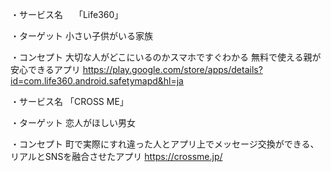 ・サービス名　
「Life360」

・ターゲット
小さい子供がいる家族

・コンセプト
大切な人がどこにいるのかスマホですぐわかる
無料で使える親が安心できるアプリ
https://play.google.com/store/apps/details?id=com.life360.android.safetymapd&hl=ja


・サービス名
「CROSS ME」

・ターゲット
恋人がほしい男女

・コンセプト
町で実際にすれ違った人とアプリ上でメッセージ交換ができる、
リアルとSNSを融合させたアプリ
https://crossme.jp/
